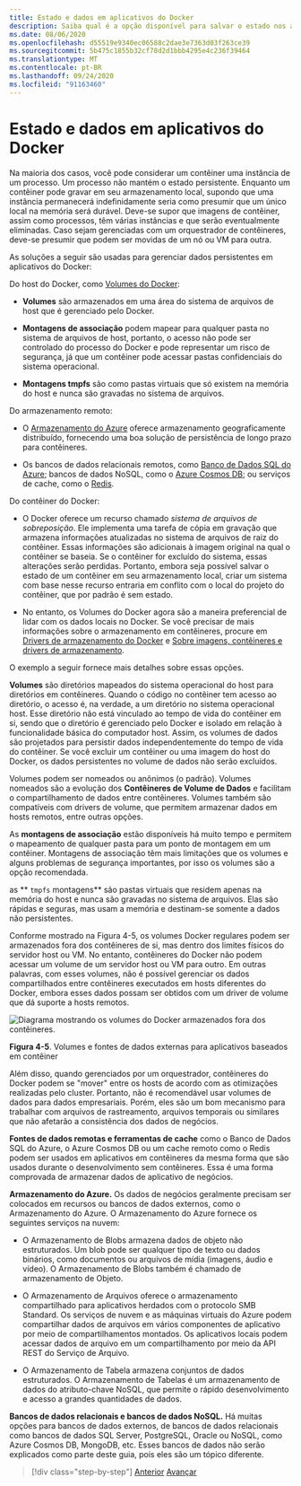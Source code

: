 ```yaml
---
title: Estado e dados em aplicativos do Docker
description: Saiba qual é a opção disponível para salvar o estado nos aplicativos em contêineres.
ms.date: 08/06/2020
ms.openlocfilehash: d55519e9340ec06588c2dae3e7363d03f263ce39
ms.sourcegitcommit: 5b475c1855b32cf78d2d1bbb4295e4c236f39464
ms.translationtype: MT
ms.contentlocale: pt-BR
ms.lasthandoff: 09/24/2020
ms.locfileid: "91163460"
---
```

# <a name="state-and-data-in-docker-applications"></a>Estado e dados em aplicativos do Docker

Na maioria dos casos, você pode considerar um contêiner uma instância de um processo. Um processo não mantém o estado persistente. Enquanto um contêiner pode gravar em seu armazenamento local, supondo que uma instância permanecerá indefinidamente seria como presumir que um único local na memória será durável. Deve-se supor que imagens de contêiner, assim como processos, têm várias instâncias e que serão eventualmente eliminadas. Caso sejam gerenciadas com um orquestrador de contêineres, deve-se presumir que podem ser movidas de um nó ou VM para outra.

As soluções a seguir são usadas para gerenciar dados persistentes em aplicativos do Docker:

Do host do Docker, como [Volumes do Docker](https://docs.docker.com/engine/admin/volumes/):

- **Volumes** são armazenados em uma área do sistema de arquivos de host que é gerenciado pelo Docker.

- **Montagens de associação** podem mapear para qualquer pasta no sistema de arquivos de host, portanto, o acesso não pode ser controlado do processo do Docker e pode representar um risco de segurança, já que um contêiner pode acessar pastas confidenciais do sistema operacional.

- **Montagens tmpfs** são como pastas virtuais que só existem na memória do host e nunca são gravadas no sistema de arquivos.

Do armazenamento remoto:

- O [Armazenamento do Azure](https://azure.microsoft.com/documentation/services/storage/) oferece armazenamento geograficamente distribuído, fornecendo uma boa solução de persistência de longo prazo para contêineres.

- Os bancos de dados relacionais remotos, como [Banco de Dados SQL do Azure](https://azure.microsoft.com/services/sql-database/); bancos de dados NoSQL, como o [Azure Cosmos DB](/azure/cosmos-db/introduction); ou serviços de cache, como o [Redis](https://redis.io/).

Do contêiner do Docker:

- O Docker oferece um recurso chamado *sistema de arquivos de sobreposição*. Ele implementa uma tarefa de cópia em gravação que armazena informações atualizadas no sistema de arquivos de raiz do contêiner. Essas informações são adicionais à imagem original na qual o contêiner se baseia. Se o contêiner for excluído do sistema, essas alterações serão perdidas. Portanto, embora seja possível salvar o estado de um contêiner em seu armazenamento local, criar um sistema com base nesse recurso entraria em conflito com o local do projeto do contêiner, que por padrão é sem estado.

- No entanto, os Volumes do Docker agora são a maneira preferencial de lidar com os dados locais no Docker. Se você precisar de mais informações sobre o armazenamento em contêineres, procure em [Drivers de armazenamento do Docker](https://docs.docker.com/engine/userguide/storagedriver/) e [Sobre imagens, contêineres e drivers de armazenamento](https://docs.docker.com/engine/userguide/storagedriver/imagesandcontainers/).

O exemplo a seguir fornece mais detalhes sobre essas opções.

**Volumes** são diretórios mapeados do sistema operacional do host para diretórios em contêineres. Quando o código no contêiner tem acesso ao diretório, o acesso é, na verdade, a um diretório no sistema operacional host. Esse diretório não está vinculado ao tempo de vida do contêiner em si, sendo que o diretório é gerenciado pelo Docker e isolado em relação à funcionalidade básica do computador host. Assim, os volumes de dados são projetados para persistir dados independentemente do tempo de vida do contêiner. Se você excluir um contêiner ou uma imagem do host do Docker, os dados persistentes no volume de dados não serão excluídos.

Volumes podem ser nomeados ou anônimos (o padrão). Volumes nomeados são a evolução dos **Contêineres de Volume de Dados** e facilitam o compartilhamento de dados entre contêineres. Volumes também são compatíveis com drivers de volume, que permitem armazenar dados em hosts remotos, entre outras opções.

As **montagens de associação** estão disponíveis há muito tempo e permitem o mapeamento de qualquer pasta para um ponto de montagem em um contêiner. Montagens de associação têm mais limitações que os volumes e alguns problemas de segurança importantes, por isso os volumes são a opção recomendada.

as ** `tmpfs` montagens** são pastas virtuais que residem apenas na memória do host e nunca são gravadas no sistema de arquivos. Elas são rápidas e seguras, mas usam a memória e destinam-se somente a dados não persistentes.

Conforme mostrado na Figura 4-5, os volumes Docker regulares podem ser armazenados fora dos contêineres de si, mas dentro dos limites físicos do servidor host ou VM. No entanto, contêineres do Docker não podem acessar um volume de um servidor host ou VM para outro. Em outras palavras, com esses volumes, não é possível gerenciar os dados compartilhados entre contêineres executados em hosts diferentes do Docker, embora esses dados possam ser obtidos com um driver de volume que dá suporte a hosts remotos.

![Diagrama mostrando os volumes do Docker armazenados fora dos contêineres.](./media/state-and-data-in-docker-applications/container-based-application-external-data-sources.png)

**Figura 4-5**. Volumes e fontes de dados externas para aplicativos baseados em contêiner

Além disso, quando gerenciados por um orquestrador, contêineres do Docker podem se "mover" entre os hosts de acordo com as otimizações realizadas pelo cluster. Portanto, não é recomendável usar volumes de dados para dados empresariais. Porém, eles são um bom mecanismo para trabalhar com arquivos de rastreamento, arquivos temporais ou similares que não afetarão a consistência dos dados de negócios.

**Fontes de dados remotas e ferramentas de cache** como o Banco de Dados SQL do Azure, o Azure Cosmos DB ou um cache remoto como o Redis podem ser usados em aplicativos em contêineres da mesma forma que são usados durante o desenvolvimento sem contêineres. Essa é uma forma comprovada de armazenar dados de aplicativo de negócios.

**Armazenamento do Azure.** Os dados de negócios geralmente precisam ser colocados em recursos ou bancos de dados externos, como o Armazenamento do Azure. O Armazenamento do Azure fornece os seguintes serviços na nuvem:

- O Armazenamento de Blobs armazena dados de objeto não estruturados. Um blob pode ser qualquer tipo de texto ou dados binários, como documentos ou arquivos de mídia (imagens, áudio e vídeo). O Armazenamento de Blobs também é chamado de armazenamento de Objeto.

- O Armazenamento de Arquivos oferece o armazenamento compartilhado para aplicativos herdados com o protocolo SMB Standard. Os serviços de nuvem e as máquinas virtuais do Azure podem compartilhar dados de arquivos em vários componentes de aplicativo por meio de compartilhamentos montados. Os aplicativos locais podem acessar dados de arquivo em um compartilhamento por meio da API REST do Serviço de Arquivo.

- O Armazenamento de Tabela armazena conjuntos de dados estruturados. O Armazenamento de Tabelas é um armazenamento de dados do atributo-chave NoSQL, que permite o rápido desenvolvimento e acesso a grandes quantidades de dados.

**Bancos de dados relacionais e bancos de dados NoSQL.** Há muitas opções para bancos de dados externos, de bancos de dados relacionais como bancos de dados SQL Server, PostgreSQL, Oracle ou NoSQL, como Azure Cosmos DB, MongoDB, etc. Esses bancos de dados não serão explicados como parte deste guia, pois eles são um tópico diferente.

>[!div class="step-by-step"]
>[Anterior](monolithic-applications.md) 
> [Avançar](soa-applications.md)

